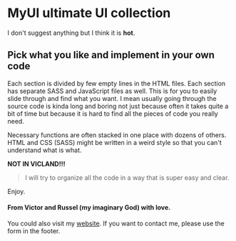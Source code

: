 # MyUI ultimate UI collection 

I don't suggest anything but I think it is **hot**.

## Pick what you like and implement in your own code

Each section is divided by few empty lines in the HTML files. Each section has separate SASS and JavaScript files as well. This is for you to easily slide through and find what you want. I mean usually going through the source code is kinda long and boring not just because often it takes quite a bit of time but because it is hard to find all the pieces of code you really need. 

Necessary functions are often stacked in one place with dozens of others. HTML and CSS (SASS) might be written in a weird style so that you can't understand what is what. 

**NOT IN VICLAND!!!**

> I will try to organize all the code in a way that is super easy and clear.

Enjoy.

#### From Victor and Russel (my imaginary God) with love.

You could also visit my [website](http://felp.website/). 
If you want to contact me, please use the form in the footer.